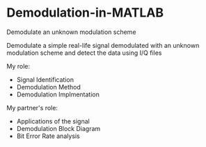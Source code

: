# Demodulation-in-MATLAB
Demodulate an unknown modulation scheme 

Demodulate a simple real-life signal demodulated with an unknown modulation scheme and detect the data using I/Q files 

My role: 
- Signal Identification
- Demodulation Method
- Demodulation Implmentation

My partner's role: 
- Applications of the signal
- Demodulation Block Diagram
- Bit Error Rate analysis 
